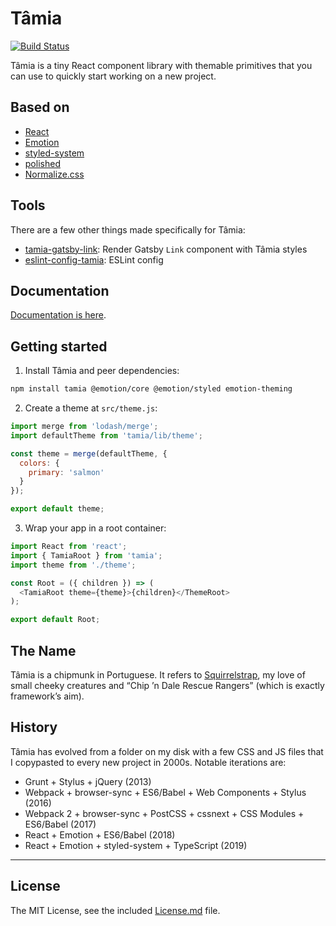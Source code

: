 # Tâmia

[![Build Status](https://travis-ci.org/tamiadev/tamia.png)](https://travis-ci.org/tamiadev/tamia)

Tâmia is a tiny React component library with themable primitives that you can use to quickly start working on a new project.

## Based on

- [React](https://reactjs.org/)
- [Emotion](https://emotion.sh/)
- [styled-system](https://styled-system.com/)
- [polished](https://polished.js.org/)
- [Normalize.css](https://necolas.github.io/normalize.css/)

## Tools

There are a few other things made specifically for Tâmia:

- [tamia-gatsby-link](https://github.com/tamiadev/tamia-gatsby-link): Render Gatsby `Link` component with Tâmia styles
- [eslint-config-tamia](https://github.com/tamiadev/eslint-config-tamia): ESLint config

## Documentation

[Documentation is here](http://tamiadev.github.io/tamia/).

## Getting started

1. Install Tâmia and peer dependencies:

```bash
npm install tamia @emotion/core @emotion/styled emotion-theming
```

2. Create a theme at `src/theme.js`:

```js static
import merge from 'lodash/merge';
import defaultTheme from 'tamia/lib/theme';

const theme = merge(defaultTheme, {
  colors: {
    primary: 'salmon'
  }
});

export default theme;
```

3. Wrap your app in a root container:

```js static
import React from 'react';
import { TamiaRoot } from 'tamia';
import theme from './theme';

const Root = ({ children }) => (
  <TamiaRoot theme={theme}>{children}</ThemeRoot>
);

export default Root;
```

## The Name

Tâmia is a chipmunk in Portuguese. It refers to [Squirrelstrap](https://github.com/sapegin/squirrelstrap), my love of small cheeky creatures and “Chip ’n Dale Rescue Rangers” (which is exactly framework’s aim).

## History

Tâmia has evolved from a folder on my disk with a few CSS and JS files that I copypasted to every new project in 2000s. Notable iterations are:

- Grunt + Stylus + jQuery (2013)
- Webpack + browser-sync + ES6/Babel + Web Components + Stylus (2016)
- Webpack 2 + browser-sync + PostCSS + cssnext + CSS Modules + ES6/Babel (2017)
- React + Emotion + ES6/Babel (2018)
- React + Emotion + styled-system + TypeScript (2019)

---

## License

The MIT License, see the included [License.md](License.md) file.
